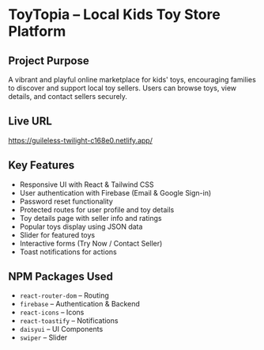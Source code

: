# ToyTopia – Local Kids Toy Store Platform

## Project Purpose
A vibrant and playful online marketplace for kids' toys, encouraging families to discover and support local toy sellers. Users can browse toys, view details, and contact sellers securely.

## Live URL
https://guileless-twilight-c168e0.netlify.app/

## Key Features
- Responsive UI with React & Tailwind CSS
- User authentication with Firebase (Email & Google Sign-in)
- Password reset functionality
- Protected routes for user profile and toy details
- Toy details page with seller info and ratings
- Popular toys display using JSON data
- Slider for featured toys
- Interactive forms (Try Now / Contact Seller)
- Toast notifications for actions

## NPM Packages Used
- `react-router-dom` – Routing
- `firebase` – Authentication & Backend
- `react-icons` – Icons
- `react-toastify` – Notifications
- `daisyui` – UI Components
- `swiper` – Slider 
